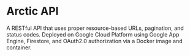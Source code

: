 # Arctic API
A RESTful API that uses proper resource-based URLs, pagination, and status codes. Deployed on Google Cloud Platform using Google App Engine, Firestore, and OAuth2.0 authorization via a Docker image and container.

